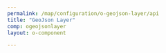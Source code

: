 ```yaml
---
permalink: /map/configuration/o-geojson-layer/api
title: "GeoJson Layer"
comp: ogeojsonlayer
layout: o-component

---
```


